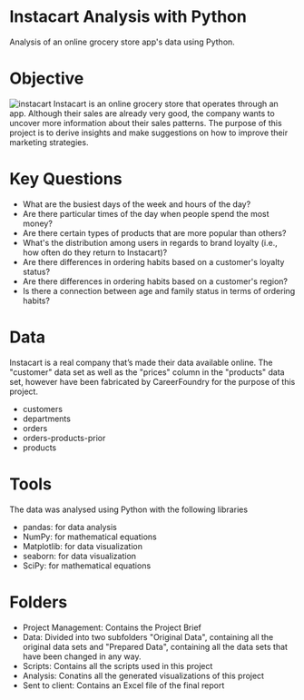# Instacart Analysis with Python
Analysis of an online grocery store app's data using Python.

# Objective
![instacart](https://github.com/christinawiebe/Instacart-Python/assets/148780253/49e5e565-4c64-4cb7-b705-97c6c8a166e8)
Instacart is an online grocery store that operates through an app. Although their sales are already very good, the company wants to uncover more information about their sales patterns. The purpose of this project is to derive insights and make suggestions on how to improve their marketing strategies.

# Key Questions

- What are the busiest days of the week and hours of the day?
- Are there particular times of the day when people spend the most money?
- Are there certain types of products that are more popular than others?
- What's the distribution among users in regards to brand loyalty (i.e., how often do they return to Instacart)?
- Are there differences in ordering habits based on a customer's loyalty status?
- Are there differences in ordering habits based on a customer's region?
- Is there a connection between age and family status in terms of ordering habits?

# Data
Instacart is a real company that’s made their data available online. The "customer" data set as well as the "prices" column in the "products" data set, however have been fabricated by CareerFoundry for the purpose of this project. 

- customers
- departments
- orders
- orders-products-prior
- products

# Tools
The data was analysed using Python with the following libraries

- pandas: for data analysis
- NumPy: for mathematical equations
- Matplotlib: for data visualization
- seaborn: for data visualization
- SciPy: for mathematical equations

# Folders

- Project Management: Contains the Project Brief
- Data: Divided into two subfolders "Original Data", containing all the original data sets and "Prepared Data", containing all the data sets that have been changed in any way.
- Scripts: Contains all the scripts used in this project
- Analysis: Conatins all the generated visualizations of this project
- Sent to client: Contains an Excel file of the final report
